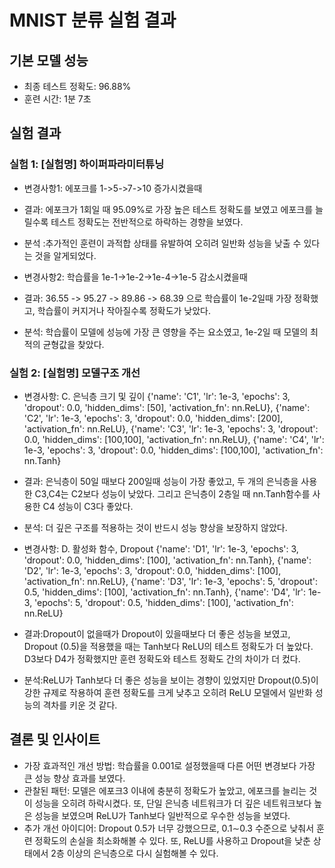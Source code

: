 # MNIST 분류 실험 결과

## 기본 모델 성능
- 최종 테스트 정확도: 96.88%
- 훈련 시간: 1분 7초

## 실험 결과
### 실험 1: [실험명] 하이퍼파라미터튜닝
- 변경사항1: 에포크를 1->5->7->10 증가시켰을때 
- 결과: 에포크가 1회일 때 95.09%로 가장 높은 테스트 정확도를 보였고 에포크를 늘릴수록 테스트 정확도는 전반적으로 하락하는 경향을 보였다.
- 분석 :추가적인 훈련이 과적합 상태를 유발하여 오히려 일반화 성능을 낮출 수 있다는 것을 알게되었다. 

-  변경사항2: 학습률을 1e-1->1e-2->1e-4->1e-5 감소시켰을때 
- 결과: 36.55 -> 95.27 -> 89.86 -> 68.39 으로 학습률이 1e-2일때 가장 정확했고, 학습률이 커지거나 작아질수록 정확도가 낮았다.
- 분석: 학습률이 모델에 성능에 가장 큰 영향을 주는 요소였고, 1e-2일 때 모델의 최적의 균형값을 찾았다. 

### 실험 2: [실험명] 모델구조 개선 
- 변경사항: C. 은닉층 크기 및 깊이 
    {'name': 'C1', 'lr': 1e-3, 'epochs': 3, 'dropout': 0.0, 'hidden_dims': [50], 'activation_fn': nn.ReLU},
    {'name': 'C2', 'lr': 1e-3, 'epochs': 3, 'dropout': 0.0, 'hidden_dims': [200], 'activation_fn': nn.ReLU},
    {'name': 'C3', 'lr': 1e-3, 'epochs': 3, 'dropout': 0.0, 'hidden_dims': [100,100], 'activation_fn': nn.ReLU},
    {'name': 'C4', 'lr': 1e-3, 'epochs': 3, 'dropout': 0.0, 'hidden_dims': [100,100], 'activation_fn': nn.Tanh}
- 결과: 은닉층이 50일 때보다 200일때 성능이 가장 좋았고,  두 개의 은닉층을 사용한 C3,C4는 C2보다 성능이 낮았다. 그리고 은닉층이 2층일 때 nn.Tanh함수를 사용한 C4 성능이 C3다 좋았다.  
- 분석: 더 깊은 구조를 적용하는 것이 반드시 성능 향상을 보장하지 않았다.

-  변경사항:  D. 활성화 함수, Dropout 
    {'name': 'D1', 'lr': 1e-3, 'epochs': 3, 'dropout': 0.0, 'hidden_dims': [100], 'activation_fn': nn.Tanh},
    {'name': 'D2', 'lr': 1e-3, 'epochs': 3, 'dropout': 0.0, 'hidden_dims': [100], 'activation_fn': nn.ReLU},
    {'name': 'D3', 'lr': 1e-3, 'epochs': 5, 'dropout': 0.5, 'hidden_dims': [100], 'activation_fn': nn.Tanh},
    {'name': 'D4', 'lr': 1e-3, 'epochs': 5, 'dropout': 0.5, 'hidden_dims': [100], 'activation_fn': nn.ReLU}
- 결과:Dropout이 없을때가 Dropout이 있을때보다 더 좋은 성능을 보였고, Dropout (0.5)을 적용했을 때는 Tanh보다 ReLU의 테스트 정확도가 더 높았다. D3보다 D4가 정확했지만 훈련 정확도와 테스트 정확도 간의 차이가 더 컸다.
- 분석:ReLU가 Tanh보다 더 좋은 성능을 보이는 경향이 있었지만 Dropout(0.5)이 강한 규제로 작용하여 훈련 정확도를 크게 낮추고 오히려 ReLU 모델에서 일반화 성능의 격차를 키운 것 같다.
  
## 결론 및 인사이트
- 가장 효과적인 개선 방법: 학습률을 0.001로 설정했을때 다른 어떤 변경보다 가장 큰 성능 향상 효과를 보였다.
- 관찰된 패턴: 모델은 에포크3 이내에 충분히 정확도가 높았고, 에포크를 늘리는 것이 성능을 오히려 하락시켰다. 또, 단일 은닉층 네트워크가 더 깊은 네트워크보다 높은 성능을 보였으며 ReLU가 Tanh보다 일반적으로 우수한 성능을 보였다.
- 추가 개선 아이디어: Dropout 0.5가 너무 강했으므로, 0.1∼0.3 수준으로 낮춰서 훈련 정확도의 손실을 최소화해볼 수 있다. 또, ReLU를 사용하고 Dropout을 낮춘 상태에서 2층 이상의 은닉층으로 다시 실험해볼 수 있다. 

